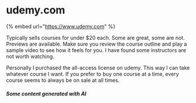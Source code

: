 # udemy.com

{% embed url="https://www.udemy.com" %}

Typically sells courses for under $20 each.  Some are great, some are not.  Previews are available.  Make sure you review the course outline and play a sample video to see how it feels for you.  I have found some instructors are not worth watching.

Personally I purchased the all-access license on udemy.  This way I can take whatever course I want.  If you prefer to buy one course at a time, every course seems to always be on sale at all times.

##### Some content generated with AI
